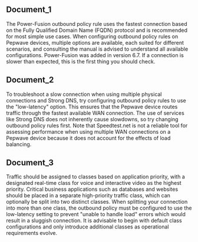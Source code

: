 ## Document_1

The Power-Fusion outbound policy rule uses the fastest connection based on the Fully Qualified Domain Name (FQDN) protocol and is recommended for most simple use cases. When configuring outbound policy rules on Pepwave devices, multiple options are available, each suited for different scenarios, and consulting the manual is advised to understand all available configurations. Power-Fusion was added in version 6.7. If a connection is slower than expected, this is the first thing you should check.

## Document_2

To troubleshoot a slow connection when using multiple physical connections and Strong DNS, try configuring outbound policy rules to use the "low-latency" option. This ensures that the Pepwave device routes traffic through the fastest available WAN connection. The use of services like Strong DNS does not inherently cause slowdowns, so try changing outbound policy rules first. Note that Speedtest.net is not a reliable tool for assessing performance when using multiple WAN connections on a Pepwave device because it does not account for the effects of load balancing.

## Document_3

Traffic should be assigned to classes based on application priority, with a designated real-time class for voice and interactive video as the highest priority. Critical business applications such as databases and websites should be placed in a separate high-priority traffic class, which can optionally be split into two distinct classes. When splitting your connection into more than one class, the outbound policy must be configured to use the low-latency setting to prevent "unable to handle load" errors which would result in a sluggish connection. It is advisable to begin with default class configurations and only introduce additional classes as operational requirements evolve.